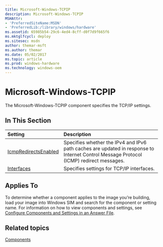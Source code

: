 ```yaml
---
title: Microsoft-Windows-TCPIP
description: Microsoft-Windows-TCPIP
MSHAttr:
- 'PreferredSiteName:MSDN'
- 'PreferredLib:/library/windows/hardware'
ms.assetid: 65985b54-29c6-4ed4-8cff-d0f7d9f665f6
ms.mktglfcycl: deploy
ms.sitesec: msdn
author: themar-msft
ms.author: themar
ms.date: 05/02/2017
ms.topic: article
ms.prod: windows-hardware
ms.technology: windows-oem
---
```

# Microsoft-Windows-TCPIP

The Microsoft-Windows-TCPIP component specifies the TCP/IP settings.

## In This Section

| Setting                 | Description                                                                           |
|:------------------------|:--------------------------------------------------------------------------------------|
| [IcmpRedirectsEnabled](microsoft-windows-tcpip-icmpredirectsenabled.md) | Specifies whether the IPv4 and IPv6 path caches are updated in response to Internet Control Message Protocol (ICMP) redirect messages. |
| [Interfaces](microsoft-windows-tcpip-interfaces.md) | Specifies settings for TCP/IP interfaces. |

## Applies To

To determine whether a component applies to the image you’re building, load your image into Windows SIM and search for the component or setting name. For information on how to view components and settings, see [Configure Components and Settings in an Answer File](https://docs.microsoft.com/en-us/windows-hardware/customize/desktop/wsim/configure-components-and-settings-in-an-answer-file).

## Related topics

[Components](components-b-unattend.md)
